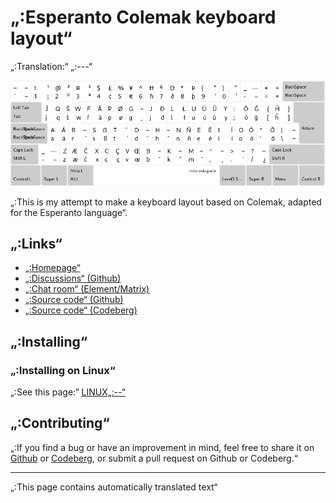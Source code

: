 # „:Esperanto Colemak keyboard layout“

„:Translation:“ „:---“

![„:Preview the Esperanto Colemak“](./media/preview.png)

„:This is my attempt to make a keyboard layout based on Colemak, adapted for the Esperanto language“.

## „:Links“

* [„:Homepage“](https://salif.github.io/colemak-eo/)
* [„:Discussions“ (Github)](https://github.com/salif/colemak-eo/discussions)
* [„:Chat room“ (Element/Matrix)](https://matrix.to/#/#salif-colemak:mozilla.org)
* [„:Source code“ (Github)](https://github.com/salif/colemak-eo)
* [„:Source code“ (Codeberg)](https://codeberg.org/salif/colemak-eo)

## „:Installing“

### „:Installing on Linux“

„:See this page:“ [LINUX„:--“](./LINUX„:--“)

## „:Contributing“

„:If you find a bug or have an improvement in mind, feel free to share it on [Github] or [Codeberg], or submit a pull request on Github or Codeberg.“

[Github]: https://github.com/salif/colemak-eo/issues
[Codeberg]: https://codeberg.org/salif/colemak-eo/issues

---

„:This page contains automatically translated text“
